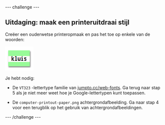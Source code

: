 --- challenge ---

## Uitdaging: maak een printeruitdraai stijl

Creëer een ouderwetse printeropmaak en pas het toe op enkele van de woorden:

![screenshot](images/letter-fonts-printout.png)

Je hebt nodig:

+ De `VT323` -lettertype familie van <a href="http://jumpto.cc/web-fonts" target="_blank">jumpto.cc/web-fonts</a>. Ga terug naar stap 5 als je niet meer weet hoe je Google-lettertypen kunt toepassen.

+ De `computer-printout-paper.png` achtergrondafbeelding. Ga naar stap 4 voor een terugblik op het gebruik van achtergrondafbeeldingen.

--- /challenge ---